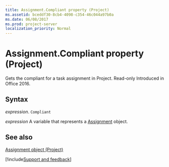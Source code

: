 ```yaml
---
title: Assignment.Compliant property (Project)
ms.assetid: bceddf30-8cb4-4098-c354-46c044a97b0a
ms.date: 06/08/2017
ms.prod: project-server
localization_priority: Normal
---
```



# Assignment.Compliant property (Project)

Gets the compliant for a task assignment in Project. Read-only Introduced in Office 2016.


## Syntax

_expression_. `Compliant`

_expression_ A variable that represents a [Assignment](./Project.Assignment.md) object.


## See also


[Assignment object (Project)](Project.Assignment.md)

[!include[Support and feedback](~/includes/feedback-boilerplate.md)]